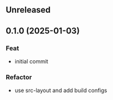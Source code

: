 ## Unreleased

## 0.1.0 (2025-01-03)

### Feat

- initial commit

### Refactor

- use src-layout and add build configs
